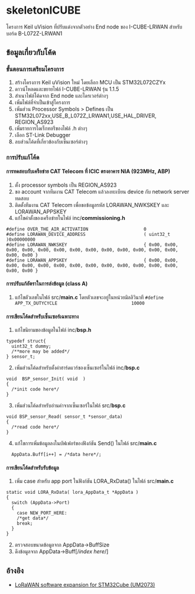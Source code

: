 # skeletonICUBE
โครงการ Keil uVision ที่ปรับแต่งจากตัวอย่าง End node ของ I-CUBE-LRWAN สำหรับบอร์ด B-L072Z-LRWAN1

## ข้อมูลเกี่ยวกับโค้ด

### ขั้นตอนการเตรียมโครงการ
1. สร้างโครงการ Keil uVision ใหม่ โดยเลือก MCU เป็น STM32L072CZYx
2. ดาวน์โหลดและขยายไฟล์ I-CUBE-LRWAN รุ่น 1.1.5
3. สำเนาไฟล์โค้ดจาก End node และไดรเวอร์ต่างๆ
4. เพิ่มไฟล์ที่จำเป็นเข้าสู่โครงการ
5. เพิ่มส่วน Processor Symbols > Defines เป็น STM32L072xx,USE_B_L072Z_LRWAN1,USE_HAL_DRIVER, REGION_AS923
6. เพิ่มรายการไดเร็กทอรีของไฟล์ .h ต่างๆ
7. เลือก ST-Link Debugger
8. ลบส่วนโค้ดที่เกี่ยวข้องกับเซ็นเซอร์ต่างๆ

### การปรับแก้โค้ด
#### การทดสอบกับเครือข่าย CAT Telecom ที่ ICIC ตรงอาคาร NIA (923MHz, ABP)
1. ตั้ง processor symbols เป็น REGION_AS923 
2. ขอ account จากทีมงาน CAT Telecom แล้วลงทะเบียน device กับ network server ทดสอบ
3. ติดตั้งทีมงาน CAT Telecom เพื่อขอข้อมูลรหัส LORAWAN_NWKSKEY และ LORAWAN_APPSKEY
4. แก้ไขค่าตั้งของเครือข่ายในไฟล์ inc/**commissioning.h**
```
#define OVER_THE_AIR_ACTIVATION                     0
#define LORAWAN_DEVICE_ADDRESS                      ( uint32_t )0x00000000
#define LORAWAN_NWKSKEY                             { 0x00, 0x00, 0x00, 0x00, 0x00, 0x00, 0x00, 0x00, 0x00, 0x00, 0x00, 0x00, 0x00, 0x00, 0x00 }
#define LORAWAN_APPSKEY                             { 0x00, 0x00, 0x00, 0x00, 0x00, 0x00, 0x00, 0x00, 0x00, 0x00, 0x00, 0x00, 0x00, 0x00, 0x00 }
```

#### การปรับแก้อัตราในการส่งข้อมูล (class A)
1. แก้ไขตัวเลขในไฟล์ src/**main.c** โดยตัวเลขจะอยู่ในหน่วยมิลลิวินาที
`
#define APP_TX_DUTYCYCLE                            10000
`

#### การเขียนโค้ดสำหรับเซ็นเซอร์เฉพาะทาง
1. แก้ไขนิยามของข้อมูลในไฟล์ inc/**bsp.h**
```
typedef struct{
  uint32_t dummy;
  /**more may be added*/
} sensor_t;
```
2. เพิ่มส่วนโค้ดสำหรับตั้งค่าฮาร์ดแวร์ของเซ็นเซอร์ในไฟล์ inc/**bsp.c**
```
void  BSP_sensor_Init( void  )
{
  /*init code here*/
}
```
3. เพิ่มส่วนโค้ดสำหรับอ่านค่าจากเซ็นเซอร์ในไฟล์ src/**bsp.c**
```
void BSP_sensor_Read( sensor_t *sensor_data)
{
  /*read code here*/
}
```
4. แก้ไขการเพิ่มข้อมูลลงในบัฟเฟอร์ของฟังก์ชัน Send() ในไฟล์ src/**main.c**
```
  AppData.Buff[i++] = /*data here*/;
```

#### การเขียนโค้ดสำหรับรับข้อมูล
1. เพิ่ม case สำหรับ app port ในฟังก์ชัน LORA_RxData() ในไฟล์ src/**main.c**
```
static void LORA_RxData( lora_AppData_t *AppData )
{
  switch (AppData->Port)
  {
    case NEW_PORT_HERE:
    /*get data*/
    break;
  }
}
```
2. ตรวจสอบขนาดข้อมูลจาก AppData->BuffSize
3. ดึงข้อมูลจาก AppData->Buff[/*index here*/] 

## อ้างอิง
- [LoRaWAN software expansion for STM32Cube (UM2073)](http://www.st.com/en/embedded-software/i-cube-lrwan.html)